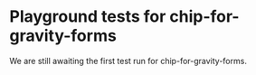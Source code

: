 # Playground tests for chip-for-gravity-forms
We are still awaiting the first test run for chip-for-gravity-forms.
